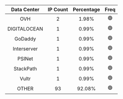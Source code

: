 | Data Center | IP Count | Percentage | Freq |
|:------------:|:--------:|:-----------:|:-----:|
| OVH | 2 | 1.98% | 🟢 |
| DIGITALOCEAN | 1 | 0.99% | 🟢 |
| GoDaddy | 1 | 0.99% | 🟢 |
| Interserver | 1 | 0.99% | 🟢 |
| PSINet | 1 | 0.99% | 🟢 |
| StackPath | 1 | 0.99% | 🟢 |
| Vultr | 1 | 0.99% | 🟢 |
| OTHER | 93 | 92.08% | 🟢 |